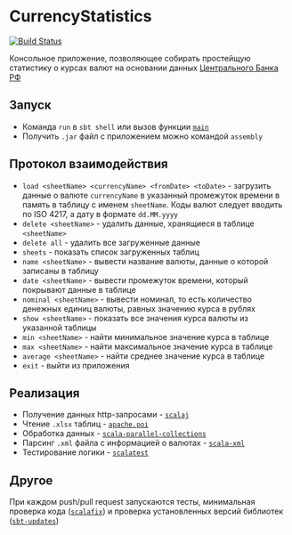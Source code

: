 # CurrencyStatistics

[![Build Status](https://github.com/IdeaSeeker/CurrencyStatistics/workflows/CI/badge.svg)](https://github.com/IdeaSeeker/CurrencyStatistics/actions)

Консольное приложение, позволяющее собирать простейщую статистику о курсах валют на основании данных [Центрального Банка РФ](https://cbr.ru/)

## Запуск

- Команда `run` в `sbt shell` или вызов функции [`main`](src/main/scala/ru/ideaseeker/currency/Main.scala#L5)
- Получить `.jar` файл с приложением можно командой `assembly`

## Протокол взаимодействия

- `load <sheetName> <currencyName> <fromDate> <toDate>` - загрузить данные о валюте `currencyName` в указанный промежуток времени в память в таблицу с именем `sheetName`. Коды валют следует вводить по ISO 4217, а дату в формате `dd.MM.yyyy`
- `delete <sheetName>` - удалить данные, хранящиеся в таблице `<sheetName>`
- `delete all` - удалить все загруженные данные
- `sheets` - показать список загруженных таблиц
- `name <sheetName>` - вывести название валюты, данные о которой записаны в таблицу
- `date <sheetName>` - вывести промежуток времени, который покрывают данные в таблице
- `nominal <sheetName>` - вывести номинал, то есть количество денежных единиц валюты, равных значению курса в рублях
- `show <sheetName>` - показать все значения курса валюты из указанной таблицы
- `min <sheetName>` - найти минимальное значение курса в таблице
- `max <sheetName>` - найти максимальное значение курса в таблице
- `average <sheetName>` - найти среднее значение курса в таблице
- `exit` - выйти из приложения

## Реализация

- Получение данных http-запросами - [`scalaj`](https://github.com/scalaj/scalaj-http)
- Чтение `.xlsx` таблиц - [`apache.poi`](https://github.com/apache/poi)
- Обработка данных - [`scala-parallel-collections`](https://github.com/scala/scala-parallel-collections)
- Парсинг `.xml` файла с информацией о валютах - [`scala-xml`](https://github.com/scala/scala-xml)
- Тестирование логики - [`scalatest`](https://github.com/scalatest/scalatest)

## Другое

При каждом push/pull request запускаются тесты, минимальная проверка кода ([`scalafix`](https://github.com/scalacenter/scalafix)) и проверка установленных версий библиотек ([`sbt-updates`](https://github.com/rtimush/sbt-updates))
